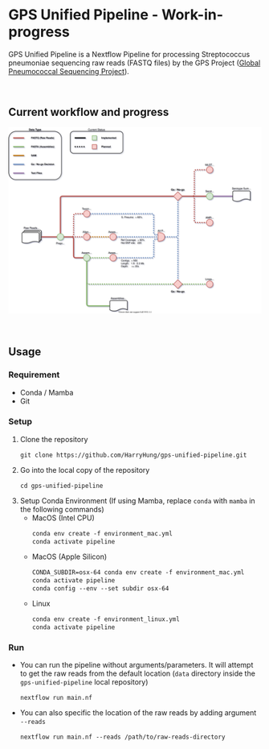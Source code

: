 # GPS Unified Pipeline - Work-in-progress

GPS Unified Pipeline is a Nextflow Pipeline for processing Streptococcus pneumoniae sequencing raw reads (FASTQ files) by the GPS Project ([Global Pneumococcal Sequencing Project](https://www.pneumogen.net/gps/)). 

&nbsp;
## Current workflow and progress
![Workflow](doc/workflow.drawio.svg)

&nbsp;
## Usage
### Requirement
- Conda / Mamba
- Git
### Setup
1. Clone the repository
    ```
    git clone https://github.com/HarryHung/gps-unified-pipeline.git
    ```
2. Go into the local copy of the repository
    ```
    cd gps-unified-pipeline
    ```
3. Setup Conda Environment (If using Mamba, replace `conda` with `mamba` in the following commands)
   - MacOS (Intel CPU)
     ```
     conda env create -f environment_mac.yml
     conda activate pipeline
     ```
   - MacOS (Apple Silicon)
     ```
     CONDA_SUBDIR=osx-64 conda env create -f environment_mac.yml
     conda activate pipeline
     conda config --env --set subdir osx-64
     ```
   - Linux
     ```
     conda env create -f environment_linux.yml
     conda activate pipeline
     ```

### Run
- You can run the pipeline without arguments/parameters. It will attempt to get the raw reads from the default location (`data` directory inside the `gps-unified-pipeline` local repository)
  ```
  nextflow run main.nf
  ```
- You can also specific the location of the raw reads by adding argument `--reads`
  ```
  nextflow run main.nf --reads /path/to/raw-reads-directory
  ```
